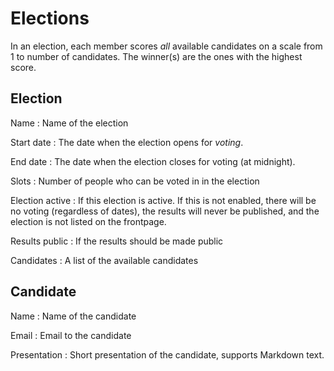 # Elections

In an election, each member scores *all* available candidates on a
scale from 1 to number of candidates. The winner(s) are the ones with
the highest score.

## Election <a name="election"></a>

Name
: Name of the election

Start date
: The date when the election opens for *voting*.

End date
: The date when the election closes for voting (at midnight).

Slots
: Number of people who can be voted in in the election

Election active
: If this election is active. If this is not enabled, there will be
no voting (regardless of dates), the results will never be published,
and the election is not listed on the frontpage.

Results public
: If the results should be made public

Candidates
: A list of the available candidates

## Candidate <a name="candidate"></a>

Name
: Name of the candidate

Email
: Email to the candidate

Presentation
: Short presentation of the candidate, supports Markdown text.

